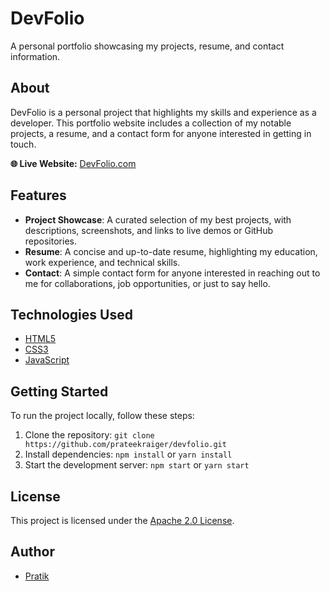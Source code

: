 **DevFolio**
================

A personal portfolio showcasing my projects, resume, and contact information.

**About**
--------

DevFolio is a personal project that highlights my skills and experience as a developer. This portfolio website includes a collection of my notable projects, a resume, and a contact form for anyone interested in getting in touch.

**🌐 Live Website:** [DevFolio.com](https://prateekraiger.github.io/devfolio/)

**Features**
------------

* **Project Showcase**: A curated selection of my best projects, with descriptions, screenshots, and links to live demos or GitHub repositories.
* **Resume**: A concise and up-to-date resume, highlighting my education, work experience, and technical skills.
* **Contact**: A simple contact form for anyone interested in reaching out to me for collaborations, job opportunities, or just to say hello.

**Technologies Used**
-------------------
  * [HTML5](https://developer.mozilla.org/en-US/docs/Web/HTML)
  *  [CSS3](https://developer.mozilla.org/en-US/docs/Web/CSS)
  *  [JavaScript](https://developer.mozilla.org/en-US/docs/Web/JavaScript)


**Getting Started**
---------------

To run the project locally, follow these steps:

1. Clone the repository: `git clone https://github.com/prateekraiger/devfolio.git`
2. Install dependencies: `npm install` or `yarn install`
3. Start the development server: `npm start` or `yarn start`



**License**
-------

This project is licensed under the [Apache 2.0 License](http://www.apache.org/licenses/).

**Author**
------

* [Pratik](https://github.com/prateekraiger)

